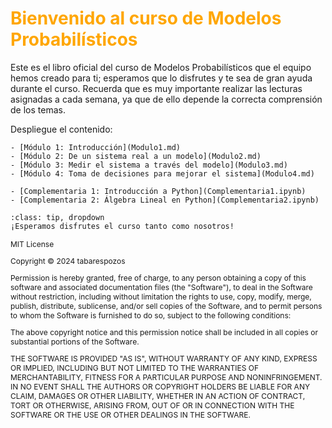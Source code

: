 # <span style="color:#ffa600; font-weight: bold;">Bienvenido al curso de Modelos Probabilísticos</span>

Este es el libro oficial del curso de Modelos Probabilísticos que el equipo hemos creado para ti; esperamos que lo disfrutes y te sea de gran ayuda durante el curso. Recuerda que es muy importante realizar las lecturas asignadas a cada semana, ya que de ello depende la correcta comprensión de los temas. 

Despliegue el contenido:

```{dropdown} Módulos: Lecturas Semanales
- [Módulo 1: Introducción](Modulo1.md)
- [Módulo 2: De un sistema real a un modelo](Modulo2.md)
- [Módulo 3: Medir el sistema a través del modelo](Modulo3.md)
- [Módulo 4: Toma de decisiones para mejorar el sistema](Modulo4.md)
```

```{dropdown} Módulos: Lecturas Semanales
- [Complementaria 1: Introducción a Python](Complementaria1.ipynb)
- [Complementaria 2: Álgebra Lineal en Python](Complementaria2.ipynb)
```

```{admonition} Haz click acá!
:class: tip, dropdown
¡Esperamos disfrutes el curso tanto como nosotros!
```

<span style="font-size:12px;"> 
MIT License

Copyright ©  2024 tabarespozos

Permission is hereby granted, free of charge, to any person obtaining a copy
of this software and associated documentation files (the "Software"), to deal
in the Software without restriction, including without limitation the rights
to use, copy, modify, merge, publish, distribute, sublicense, and/or sell
copies of the Software, and to permit persons to whom the Software is
furnished to do so, subject to the following conditions:

The above copyright notice and this permission notice shall be included in all
copies or substantial portions of the Software.

THE SOFTWARE IS PROVIDED "AS IS", WITHOUT WARRANTY OF ANY KIND, EXPRESS OR
IMPLIED, INCLUDING BUT NOT LIMITED TO THE WARRANTIES OF MERCHANTABILITY,
FITNESS FOR A PARTICULAR PURPOSE AND NONINFRINGEMENT. IN NO EVENT SHALL THE
AUTHORS OR COPYRIGHT HOLDERS BE LIABLE FOR ANY CLAIM, DAMAGES OR OTHER
LIABILITY, WHETHER IN AN ACTION OF CONTRACT, TORT OR OTHERWISE, ARISING FROM,
OUT OF OR IN CONNECTION WITH THE SOFTWARE OR THE USE OR OTHER DEALINGS IN THE
SOFTWARE.
</span>
